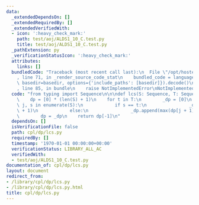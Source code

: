 ```yaml
---
data:
  _extendedDependsOn: []
  _extendedRequiredBy: []
  _extendedVerifiedWith:
  - icon: ':heavy_check_mark:'
    path: test/aoj/ALDS1_10_C.test.py
    title: test/aoj/ALDS1_10_C.test.py
  _pathExtension: py
  _verificationStatusIcon: ':heavy_check_mark:'
  attributes:
    links: []
  bundledCode: "Traceback (most recent call last):\n  File \"/opt/hostedtoolcache/Python/3.9.1/x64/lib/python3.9/site-packages/onlinejudge_verify/documentation/build.py\"\
    , line 71, in _render_source_code_stat\n    bundled_code = language.bundle(stat.path,\
    \ basedir=basedir, options={'include_paths': [basedir]}).decode()\n  File \"/opt/hostedtoolcache/Python/3.9.1/x64/lib/python3.9/site-packages/onlinejudge_verify/languages/python.py\"\
    , line 85, in bundle\n    raise NotImplementedError\nNotImplementedError\n"
  code: "from typing import Sequence\n\n\ndef lcs(S: Sequence, T: Sequence) -> int:\n\
    \    dp = [0] * (len(S) + 1)\n    for t in T:\n        _dp = [0]\n        for\
    \ j, s in enumerate(S):\n            if s == t:\n                _dp.append(dp[j]\
    \ + 1)\n            else:\n                _dp.append(max(dp[j + 1], _dp[j]))\n\
    \        dp = _dp\n    return dp[-1]\n"
  dependsOn: []
  isVerificationFile: false
  path: cpl/dp/lcs.py
  requiredBy: []
  timestamp: '1970-01-01 00:00:00+00:00'
  verificationStatus: LIBRARY_ALL_AC
  verifiedWith:
  - test/aoj/ALDS1_10_C.test.py
documentation_of: cpl/dp/lcs.py
layout: document
redirect_from:
- /library/cpl/dp/lcs.py
- /library/cpl/dp/lcs.py.html
title: cpl/dp/lcs.py
---
```

